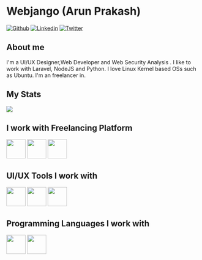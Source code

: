 # Webjango (Arun Prakash)

[![Github](https://img.shields.io/github/followers/webjango03?label=Follow&style=social)](https://github.com/Webjango03)
[![Linkedin](https://img.shields.io/badge/-Arun%20Prakash-blue?style=flat-square&logo=linkedin&logoColor=white&link=https://www.linkedin.com/in/arun-prakash-6b3b03203/)](https://www.linkedin.com/in/arun-prakash-6b3b03203/)
[![Twitter](https://img.shields.io/twitter/url?style=social&url=https%3A%2F%2Ftwitter.com%2FCyberToxcy)](https://twitter.com/CyberToxcy)



## About me 
I'm a UI/UX Designer,Web Developer and Web Security Analysis . I like to work with Laravel, NodeJS and Python. I love Linux Kernel based OSs such as Ubuntu. I'm an freelancer in.

## My Stats

<img src="https://github-readme-stats.vercel.app/api?username=Webjango03&&show_icons=true&title_color=ffffff&icon_color=bb2acf&text_color=daf7dc&bg_color=151515">

## I work with Freelancing Platform 

<code><img height="50" src="https://www.vectorlogo.zone/logos/fiverr/fiverr-ar21.svg"></code>
<code><img height="50" src="https://www.vectorlogo.zone/logos/upwork/upwork-ar21.svg"></code>
<code><img height="50" src="https://www.vectorlogo.zone/logos/freelancer/freelancer-icon.svg"></code>


## UI/UX Tools I work with

<code><img height="50" src="https://www.vectorlogo.zone/logos/figma/figma-icon.svg"></code>
<code><img height="50" src="https://github.com/Webjango03/Webjango03/blob/main/adobe-xd.svg"></code>
<code><img height="50" src="https://github.com/Webjango03/Webjango03/blob/main/adobe-photoshop-cc-seeklogo.com.svg"></code>


## Programming Languages I work with

<code><img height="50" src="https://www.vectorlogo.zone/logos/w3_html5/w3_html5-icon.svg"></code>
<code><img height="50" src="https://www.vectorlogo.zone/logos/w3_css/w3_css-icon.svg"></code>
